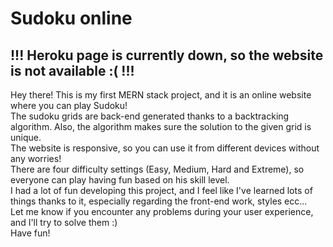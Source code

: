 # Sudoku online
## !!! Heroku page is currently down, so the website is not available :( !!!
Hey there! This is my first MERN stack project, and it is an online website where you can play Sudoku! <br/>
The sudoku grids are back-end generated thanks to a backtracking algorithm. Also, the algorithm makes sure the solution to the given grid is unique. <br/>
The website is responsive, so you can use it from different devices without any worries! <br/>
There are four difficulty settings (Easy, Medium, Hard and Extreme), so everyone can play having fun based on his skill level. <br/>
I had a lot of fun developing this project, and I feel like I've learned lots of things thanks to it, especially regarding the front-end work, styles ecc... <br />
Let me know if you encounter any problems during your user experience, and I'll try to solve them :) <br/>
Have fun!


